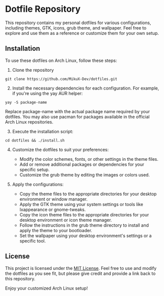 # Dotfile Repository

This repository contains my personal dotfiles for various configurations, including themes, GTK, icons, grub theme, and wallpaper. Feel free to explore and use them as a reference or customize them for your own setup.

## Installation

To use these dotfiles on Arch Linux, follow these steps:

1. Clone the repository
```
git clone https://github.com/MikuX-Dev/dotfiles.git
```

2. Install the necessary dependencies for each configuration. For example, if you're using the yay AUR helper:
```
yay -S package-name
```
Replace package-name with the actual package name required by your dotfiles. You may also use pacman for packages available in the official Arch Linux repositories.

3. Execute the installation script:
```
cd dotfiles && ./install.sh
```

4. Customize the dotfiles to suit your preferences:

    - Modify the color schemes, fonts, or other settings in the theme files.
    - Add or remove additional packages or dependencies for your specific setup.
    - Customize the grub theme by editing the images or colors used.

5. Apply the configurations:

    - Copy the theme files to the appropriate directories for your desktop environment or window manager.
    - Apply the GTK theme using your system settings or tools like lxappearance or gnome-tweaks.
    - Copy the icon theme files to the appropriate directories for your desktop environment or icon theme manager.
    - Follow the instructions in the grub theme directory to install and apply the theme to your bootloader.
    - Set the wallpaper using your desktop environment's settings or a specific tool.

## License

This project is licensed under the [MIT License](https://github.com/MikuX-Dev/dotfiles/blob/master/LICENSE). Feel free to use and modify the dotfiles as you see fit, but please give credit and provide a link back to this repository.

Enjoy your customized Arch Linux setup!

